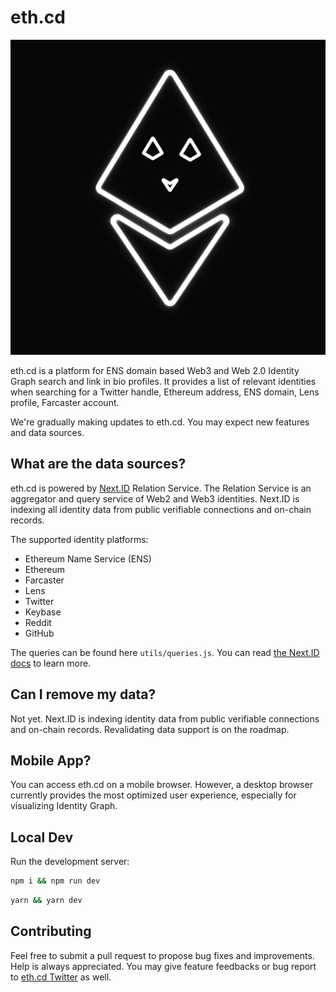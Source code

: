 # eth.cd

![](./public/logo-ethdotcd.png)

eth.cd is a platform for ENS domain based Web3 and Web 2.0 Identity Graph search and link in bio profiles. It provides a list of relevant identities when searching for a Twitter handle, Ethereum address, ENS domain, Lens profile, Farcaster account.

We're gradually making updates to eth.cd. You may expect new features and data sources.

## What are the data sources?

eth.cd is powered by [Next.ID](https://next.id) Relation Service. The Relation Service is an aggregator and query service of Web2 and Web3 identities. Next.ID is indexing all identity data from public verifiable connections and on-chain records.

The supported identity platforms:
- Ethereum Name Service (ENS)
- Ethereum
- Farcaster
- Lens
- Twitter
- Keybase
- Reddit
- GitHub

The queries can be found here `utils/queries.js`. You can read [the Next.ID docs](https://docs.next.id/?utm_source=web3bio) to learn more.

## Can I remove my data?

Not yet. Next.ID is indexing identity data from public verifiable connections and on-chain records. Revalidating data support is on the roadmap.

## Mobile App?

You can access eth.cd on a mobile browser. However, a desktop browser currently provides the most optimized user experience, especially for visualizing Identity Graph.

## Local Dev

Run the development server:

```bash
npm i && npm run dev
```
```bash
yarn && yarn dev
```

## Contributing

Feel free to submit a pull request to propose bug fixes and improvements. Help is always appreciated. You may give feature feedbacks or bug report to [eth.cd Twitter](https://twitter.com/ethdotcd) as well. 
